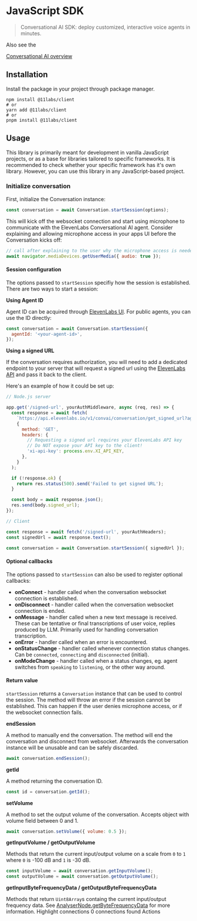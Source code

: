 # JavaScript SDK

> Conversational AI SDK: deploy customized, interactive voice agents in minutes.

<Info>
  Also see the 

  [Conversational AI overview](/docs/conversational-ai/overview)
</Info>

## Installation

Install the package in your project through package manager.

```shell
npm install @11labs/client
# or
yarn add @11labs/client
# or
pnpm install @11labs/client
```

## Usage

This library is primarily meant for development in vanilla JavaScript projects, or as a base for libraries tailored to specific frameworks.
It is recommended to check whether your specific framework has it's own library.
However, you can use this library in any JavaScript-based project.

### Initialize conversation

First, initialize the Conversation instance:

```js
const conversation = await Conversation.startSession(options);
```

This will kick off the websocket connection and start using microphone to communicate with the ElevenLabs Conversational AI agent. Consider explaining and allowing microphone access in your apps UI before the Conversation kicks off:

```js
// call after explaining to the user why the microphone access is needed
await navigator.mediaDevices.getUserMedia({ audio: true });
```

#### Session configuration

The options passed to `startSession` specifiy how the session is established. There are two ways to start a session:

**Using Agent ID**

Agent ID can be acquired through [ElevenLabs UI](https://elevenlabs.io/app/conversational-ai).
For public agents, you can use the ID directly:

```js
const conversation = await Conversation.startSession({
  agentId: '<your-agent-id>',
});
```

**Using a signed URL**

If the conversation requires authorization, you will need to add a dedicated endpoint to your server that
will request a signed url using the [ElevenLabs API](https://elevenlabs.io/docs/introduction) and pass it back to the client.

Here's an example of how it could be set up:

```js
// Node.js server

app.get('/signed-url', yourAuthMiddleware, async (req, res) => {
  const response = await fetch(
    `https://api.elevenlabs.io/v1/convai/conversation/get_signed_url?agent_id=${process.env.AGENT_ID}`,
    {
      method: 'GET',
      headers: {
        // Requesting a signed url requires your ElevenLabs API key
        // Do NOT expose your API key to the client!
        'xi-api-key': process.env.XI_API_KEY,
      },
    }
  );

  if (!response.ok) {
    return res.status(500).send('Failed to get signed URL');
  }

  const body = await response.json();
  res.send(body.signed_url);
});
```

```js
// Client

const response = await fetch('/signed-url', yourAuthHeaders);
const signedUrl = await response.text();

const conversation = await Conversation.startSession({ signedUrl });
```

#### Optional callbacks

The options passed to `startSession` can also be used to register optional callbacks:

* **onConnect** - handler called when the conversation websocket connection is established.
* **onDisconnect** - handler called when the conversation websocket connection is ended.
* **onMessage** - handler called when a new text message is received. These can be tentative or final transcriptions of user voice, replies produced by LLM. Primarily used for handling conversation transcription.
* **onError** - handler called when an error is encountered.
* **onStatusChange** - handler called whenever connection status changes. Can be `connected`, `connecting` and `disconnected` (initial).
* **onModeChange** - handler called when a status changes, eg. agent switches from `speaking` to `listening`, or the other way around.

#### Return value

`startSession` returns a `Conversation` instance that can be used to control the session. The method will throw an error if the session cannot be established. This can happen if the user denies microphone access, or if the websocket connection
fails.

**endSession**

A method to manually end the conversation. The method will end the conversation and disconnect from websocket.
Afterwards the conversation instance will be unusable and can be safely discarded.

```js
await conversation.endSession();
```

**getId**

A method returning the conversation ID.

```js
const id = conversation.getId();
```

**setVolume**

A method to set the output volume of the conversation. Accepts object with volume field between 0 and 1.

```js
await conversation.setVolume({ volume: 0.5 });
```

**getInputVolume / getOutputVolume**

Methods that return the current input/output volume on a scale from `0` to `1` where `0` is -100 dB and `1` is -30 dB.

```js
const inputVolume = await conversation.getInputVolume();
const outputVolume = await conversation.getOutputVolume();
```

**getInputByteFrequencyData / getOutputByteFrequencyData**

Methods that return `Uint8Array`s containg the current input/output frequency data. See [AnalyserNode.getByteFrequencyData](https://developer.mozilla.org/en-US/docs/Web/API/AnalyserNode/getByteFrequencyData) for more information.
Highlight connections
0 connections found
Actions
